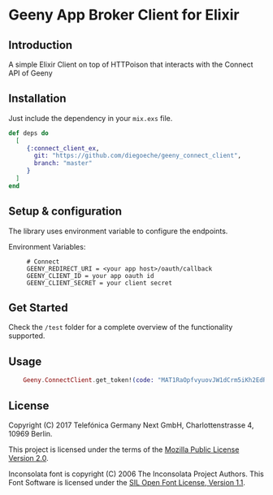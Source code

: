 # Geeny App Broker Client for Elixir

## Introduction

A simple Elixir Client on top of HTTPoison that interacts with the Connect API of Geeny

## Installation

Just include the dependency in your `mix.exs` file.

```elixir
def deps do
  [
     {:connect_client_ex,
       git: "https://github.com/diegoeche/geeny_connect_client",
       branch: "master"
     }
  ]
end
```

## Setup & configuration

The library uses environment variable to configure the endpoints.

Environment Variables:
```
     # Connect
     GEENY_REDIRECT_URI = <your app host>/oauth/callback
     GEENY_CLIENT_ID = your app oauth id
     GEENY_CLIENT_SECRET = your client secret
```

## Get Started

Check the `/test` folder for a complete overview of the functionality supported.

## Usage

```elixir
    Geeny.ConnectClient.get_token!(code: "MAT1RaOpfvyuovJW1dCrm5iKh2EdRz")
```

## License

Copyright (C) 2017 Telefónica Germany Next GmbH, Charlottenstrasse 4, 10969 Berlin.

This project is licensed under the terms of the [Mozilla Public License Version 2.0](LICENSE.md).

Inconsolata font is copyright (C) 2006 The Inconsolata Project Authors. This Font Software is licensed under the [SIL Open Font License, Version 1.1](OFL.txt).
